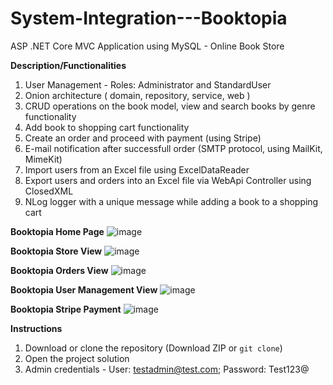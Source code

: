 # System-Integration---Booktopia
ASP .NET Core MVC Application using MySQL - Online Book Store 




**__Description/Functionalities__**
1. User Management - Roles: Administrator and StandardUser
2. Onion architecture ( domain, repository, service, web )
3. CRUD operations on the book model, view and search books by genre functionality
4. Add book to shopping cart functionality
5. Create an order and proceed with payment (using Stripe)
6. E-mail notification after successfull order (SMTP protocol, using MailKit, MimeKit)
7. Import users from an Excel file using ExcelDataReader
8. Export users and orders into an Excel file via WebApi Controller using ClosedXML
9. NLog logger with a unique message while adding a book to a shopping cart

**Booktopia Home Page**
![image](https://github.com/mihailspirkoski/System-Integration---Booktopia/assets/74495955/c14cbffe-2aed-45d1-8799-4d86afe2c80d)

**Booktopia Store View**
![image](https://github.com/mihailspirkoski/System-Integration---Booktopia/assets/74495955/f6f8f507-c19b-4580-a366-2092e218e5d7)


**Booktopia Orders View**
![image](https://github.com/mihailspirkoski/System-Integration---Booktopia/assets/74495955/c81c788a-5141-497b-9ead-3e7f461c4ada)

**Booktopia User Management View**
![image](https://github.com/mihailspirkoski/System-Integration---Booktopia/assets/74495955/b66e769c-cbbd-4ab2-a53e-16547a7f432a)

**Booktopia Stripe Payment**
![image](https://github.com/mihailspirkoski/System-Integration---Booktopia/assets/74495955/fc869504-4a9a-4f78-b06f-ded91ec0be62)






**__Instructions__**

1. Download or clone the repository (Download ZIP or `git clone`)
2. Open the project solution
3. Admin credentials - User: testadmin@test.com; Password: Test123@









